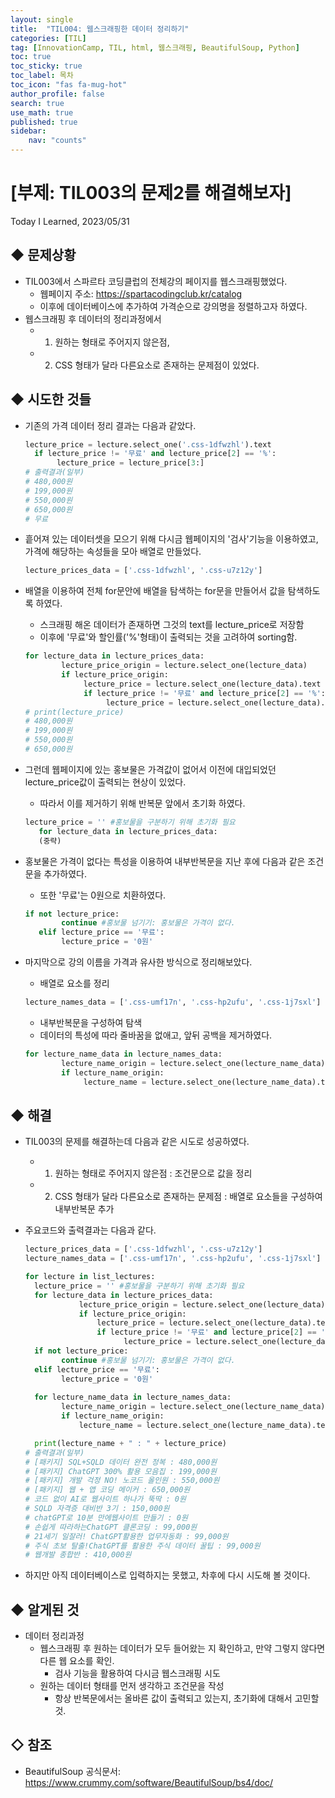 ```yaml
---
layout: single
title:  "TIL004: 웹스크래핑한 데이터 정리하기"
categories: [TIL]
tag: [InnovationCamp, TIL, html, 웹스크래핑, BeautifulSoup, Python] 
toc: true
toc_sticky: true
toc_label: 목차
toc_icon: "fas fa-mug-hot"
author_profile: false
search: true
use_math: true
published: true
sidebar:
    nav: "counts"
---
```


# [부제: TIL003의 문제2를 해결해보자]
Today I Learned, 2023/05/31

## ◆ 문제상황
- TIL003에서 스파르타 코딩클럽의 전체강의 페이지를 웹스크래핑했었다.
  - 웹페이지 주소: https://spartacodingclub.kr/catalog
  - 이후에 데이터베이스에 추가하여 가격순으로 강의명을 정렬하고자 하였다. 
- 웹스크래핑 후 데이터의 정리과정에서 
  - 1) 원하는 형태로 주어지지 않은점, 
  - 2) CSS 형태가 달라 다른요소로 존재하는 문제점이 있었다.


## ◆ 시도한 것들
- 기존의 가격 데이터 정리 결과는 다음과 같았다.
   
   ```python
  lecture_price = lecture.select_one('.css-1dfwzhl').text
     if lecture_price != '무료' and lecture_price[2] == '%':
          lecture_price = lecture_price[3:]
  # 출력결과(일부)
  # 480,000원
  # 199,000원
  # 550,000원
  # 650,000원
  # 무료
  ```

- 흩어져 있는 데이터셋을 모으기 위해 다시금 웹페이지의 '검사'기능을 이용하였고, 가격에 해당하는 속성들을 모아 배열로 만들었다.

  ```python
  lecture_prices_data = ['.css-1dfwzhl', '.css-u7z12y']

  ```

- 배열을 이용하여 전체 for문안에 배열을 탐색하는 for문을 만들어서 값을 탐색하도록 하였다.
  - 스크래핑 해온 데이터가 존재하면 그것의 text를 lecture_price로 저장함
  - 이후에 '무료'와 할인률('%'형태)이 출력되는 것을 고려하여 sorting함.

  ```python
  for lecture_data in lecture_prices_data:
          lecture_price_origin = lecture.select_one(lecture_data)
          if lecture_price_origin:
               lecture_price = lecture.select_one(lecture_data).text
               if lecture_price != '무료' and lecture_price[2] == '%': 
                    lecture_price = lecture.select_one(lecture_data).text[3:]
  # print(lecture_price)
  # 480,000원
  # 199,000원
  # 550,000원
  # 650,000원
  ```

- 그런데 웹페이지에 있는 홍보물은 가격값이 없어서 이전에 대입되었던 lecture_price값이 출력되는 현상이 있었다.
  - 따라서 이를 제거하기 위해 반복문 앞에서 초기화 하였다.

  ```python
  lecture_price = '' #홍보물을 구분하기 위해 초기화 필요
     for lecture_data in lecture_prices_data:
     (중략)
  ```

- 홍보물은 가격이 없다는 특성을 이용하여 내부반복문을 지난 후에 다음과 같은 조건문을 추가하였다.
  - 또한 '무료'는 0원으로 치환하였다.
  
  ```python
  if not lecture_price:
          continue #홍보물 넘기기: 홍보물은 가격이 없다.
     elif lecture_price == '무료':
          lecture_price = '0원'
  ```

- 마지막으로 강의 이름을 가격과 유사한 방식으로 정리해보았다.
  - 배열로 요소를 정리
  
  ```python
  lecture_names_data = ['.css-umf17n', '.css-hp2ufu', '.css-1j7sxl']

  ```

  - 내부반복문을 구성하여 탐색
  - 데이터의 특성에 따라 줄바꿈을 없애고, 앞뒤 공백을 제거하였다.
  
  ```python
  for lecture_name_data in lecture_names_data:
          lecture_name_origin = lecture.select_one(lecture_name_data)
          if lecture_name_origin:
               lecture_name = lecture.select_one(lecture_name_data).text.strip().replace("\n", "")
  ```
    
## ◆ 해결
- TIL003의 문제를 해결하는데 다음과 같은 시도로 성공하였다.
  - 1) 원하는 형태로 주어지지 않은점 : 조건문으로 값을 정리
  - 2) CSS 형태가 달라 다른요소로 존재하는 문제점 : 배열로 요소들을 구성하여 내부반복문 추가

- 주요코드와 출력결과는 다음과 같다.
 
    ```python
    lecture_prices_data = ['.css-1dfwzhl', '.css-u7z12y']
    lecture_names_data = ['.css-umf17n', '.css-hp2ufu', '.css-1j7sxl']

    for lecture in list_lectures:
      lecture_price = '' #홍보물을 구분하기 위해 초기화 필요
      for lecture_data in lecture_prices_data:
                lecture_price_origin = lecture.select_one(lecture_data)
                if lecture_price_origin:
                    lecture_price = lecture.select_one(lecture_data).text
                    if lecture_price != '무료' and lecture_price[2] == '%': 
                          lecture_price = lecture.select_one(lecture_data).text[3:]
      if not lecture_price:
            continue #홍보물 넘기기: 홍보물은 가격이 없다.
      elif lecture_price == '무료':
            lecture_price = '0원'
      
      for lecture_name_data in lecture_names_data:
            lecture_name_origin = lecture.select_one(lecture_name_data)
            if lecture_name_origin:
                lecture_name = lecture.select_one(lecture_name_data).text.strip().replace("\n", "")
  
      print(lecture_name + " : " + lecture_price)
    # 출력결과(일부)  
    # [패키지] SQL+SQLD 데이터 완전 정복 : 480,000원
    # [패키지] ChatGPT 300% 활용 모음집 : 199,000원
    # [패키지] 개발 걱정 NO! 노코드 올인원 : 550,000원
    # [패키지] 웹 + 앱 코딩 메이커 : 650,000원
    # 코드 없이 AI로 웹사이트 하나가 뚝딱 : 0원
    # SQLD 자격증 대비반 3기 : 150,000원
    # chatGPT로 10분 만에웹사이트 만들기 : 0원
    # 손쉽게 따라하는ChatGPT 클론코딩 : 99,000원
    # 21세기 일잘러! ChatGPT활용한 업무자동화 : 99,000원
    # 주식 초보 탈출!ChatGPT를 활용한 주식 데이터 꿀팁 : 99,000원
    # 웹개발 종합반 : 410,000원
    ```

- 하지만 아직 데이터베이스로 입력하지는 못했고, 차후에 다시 시도해 볼 것이다.

## ◆ 알게된 것
- 데이터 정리과정
  - 웹스크래핑 후 원하는 데이터가 모두 들어왔는 지 확인하고, 만약 그렇지 않다면 다른 웹 요소를 확인.
    - 검사 기능을 활용하여 다시금 웹스크래핑 시도  
  - 원하는 데이터 형태를 먼저 생각하고 조건문을 작성
    - 항상 반복문에서는 올바른 값이 출력되고 있는지, 초기화에 대해서 고민할 것.

## ◇ 참조
- BeautifulSoup 공식문서: https://www.crummy.com/software/BeautifulSoup/bs4/doc/
